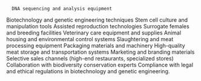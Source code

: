       DNA sequencing and analysis equipment
Biotechnology and genetic engineering techniques
Stem cell culture and manipulation tools
Assisted reproduction technologies
Surrogate females and breeding facilities
Veterinary care equipment and supplies
Animal housing and environmental control systems
Slaughtering and meat processing equipment
Packaging materials and machinery
High-quality meat storage and transportation systems
Marketing and branding materials
Selective sales channels (high-end restaurants, specialized stores)
Collaboration with biodiversity conservation experts
Compliance with legal and ethical regulations in biotechnology and genetic engineering.

